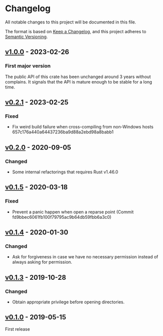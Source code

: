 # Changelog

All notable changes to this project will be documented in this file.

The format is based on [Keep a Changelog](https://keepachangelog.com/en/1.0.0/),
and this project adheres to [Semantic Versioning](https://semver.org/spec/v2.0.0.html).

<!--
# Guiding Principles

* Changelogs are for _humans_, not machines.
* There should be an entry for every single version.
* The same types of changes should be grouped.
* Versions and sections should be linkable.
* The latest version comes first.
* The release date of each version is displayed.
* Mention whether you follow Semantic Versioning.

# Types of changes

* `Added` for new features.
* `Changed` for changes in existing functionality.
* `Deprecated` for soon-to-be removed features.
* `Removed` for now removed features.
* `Fixed` for any bug fixes.
* `Security` in case of vulnerabilities.
-->

## [v1.0.0] - 2023-02-26
### First major version
The public API of this crate has been unchanged around 3 years without complains.
It signals that the API is mature enough to be stable for a long time.

## [v0.2.1] - 2023-02-25
### Fixed
* Fix weird build failure when cross-compiling from non-Windows hosts
  657c176a440a64437236ba9d88a2ebd98a8babb1

## [v0.2.0] - 2020-09-05
### Changed
* Some internal refactorings that requires Rust v1.46.0

## [v0.1.5] - 2020-03-18
### Fixed
* Prevent a panic happen when open a reparse point (Commit fd9bbec6061fb100f79795ac9b64db59fbb6a3c0)

## [v0.1.4] - 2020-01-30
### Changed
* Ask for forgiveness in case we have no necessary permission
  instead of always asking for permission.

## [v0.1.3] - 2019-10-28
### Changed
* Obtain appropriate privilege before opening directories.

## [v0.1.0] - 2019-05-15

First release

[v1.0.0]: https://github.com/lzutao/junction/compare/v0.2.1...v1.0.0
[v0.2.1]: https://github.com/lzutao/junction/compare/v0.2.0...v0.2.1
[v0.2.0]: https://github.com/lzutao/junction/compare/v0.1.0...v0.2.0
[v0.1.5]: https://github.com/lzutao/junction/compare/v0.1.4...v0.1.5
[v0.1.4]: https://github.com/lzutao/junction/compare/v0.1.3...v0.1.4
[v0.1.3]: https://github.com/lzutao/junction/compare/v0.1.0...v0.1.3
[v0.1.0]: https://github.com/lzutao/junction/releases/tag/v0.1.0
